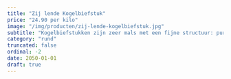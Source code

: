 ```yaml
---
title: "Zij lende Kogelbiefstuk"
price: "24.90 per kilo"
image: "/img/producten/zij-lende-kogelbiefstuk.jpg"
subtitle: "Kogelbiefstukken zijn zeer mals met een fijne structuur: pure verwennerij voor vleesliefhebbers. Rood/ medium bereiding geeft een meer mals en sappiger smaakbeleving. Een feestje met champignons en rode wijn."
category: "rund"
truncated: false
ordinal: -2
date: 2050-01-01
draft: true
---
```

